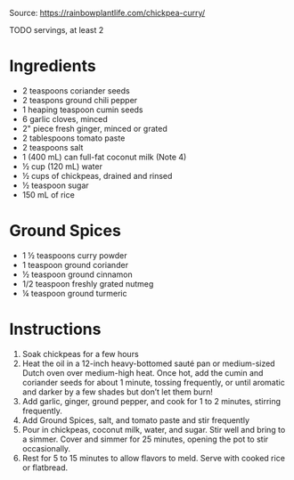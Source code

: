 Source: https://rainbowplantlife.com/chickpea-curry/

TODO servings, at least 2

# Ingredients
- 2 teaspoons coriander seeds
- 2 teaspons ground chili pepper
- 1 heaping teaspoon cumin seeds 
- 6 garlic cloves, minced
- 2" piece fresh ginger, minced or grated
- 2 tablespoons tomato paste
- 2 teaspoons salt 
- 1 (400 mL) can full-fat coconut milk (Note 4)
- ½ cup (120 mL) water 
- ½ cups of chickpeas, drained and rinsed
- ½ teaspoon sugar
- 150 mL of rice

# Ground Spices
- 1 ½ teaspoons curry powder
- 1 teaspoon ground coriander
- ½ teaspoon ground cinnamon
- 1/2 teaspoon freshly grated nutmeg
- ¼ teaspoon ground turmeric

# Instructions

1. Soak chickpeas for a few hours
2. Heat the oil in a 12-inch heavy-bottomed sauté pan or medium-sized Dutch oven over medium-high heat. Once hot, add the cumin and coriander seeds for about 1 minute, tossing frequently, or until aromatic and darker by a few shades but don’t let them burn!
3. Add garlic, ginger, ground pepper, and cook for 1 to 2 minutes, stirring frequently.
4. Add Ground Spices, salt, and tomato paste and stir frequently 
5. Pour in chickpeas, coconut milk, water, and sugar. Stir well and bring to a simmer. Cover and simmer for 25 minutes, opening the pot to stir occasionally.
6. Rest for 5 to 15 minutes to allow flavors to meld. Serve with cooked rice or flatbread. 
